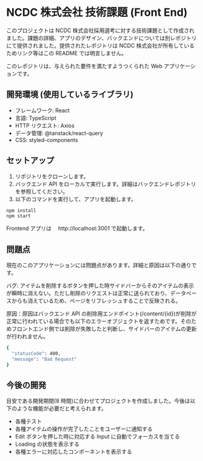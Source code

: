 # NCDC 株式会社 技術課題 (Front End)

このプロジェクトは NCDC 株式会社採用選考に対する技術課題として作成されました。課題の詳細、アプリのデザイン、バックエンドについては別レポジトリにて提供されました。提供されたレポジトリは NCDC 株式会社が所有しているためリンク等はこの README では明言しません。

このレポジトリは、与えられた要件を満たすようつくられた Web アプリケーションです。

## 開発環境 (使用しているライブラリ)

- フレームワーク: React
- 言語: TypeScript
- HTTP リクエスト: Axios
- データ管理: @tanstack/react-query
- CSS: styled-components

## セットアップ

1. リポジトリをクローンします。
2. バックエンド API をローカルで実行します。詳細はバックエンドレポジトリを参照してください。
3. 以下のコマンドを実行して、アプリを起動します。

```bash
npm install
npm start
```

Frontend アプリは　 http://localhost:3001 で起動します。

## 問題点

現在のこのアプリケーションには問題点があります。詳細と原因は以下の通りです。

バグ: アイテムを削除するボタンを押した時サイドバーからそのアイテムの表示が瞬時に消えない。ただし削除のリクエストは正常に送られており、データベースからも消えているため、ページをリフレッシュすることで反映される。

原因：原因はバックエンド API の削除用エンドポイント(/content/{id})が削除が正常に行われている場合でも以下のエラーオブジェクトを返すためです。そのためフロントエンド側では削除が失敗したと判断し、サイドバーのアイテムの更新が行われません。

```bash
{
  "statusCode": 400,
  "message": "Bad Request"
}
```

## 今後の開発

目安である開発期間(8 時間)に合わせてプロジェクトを作成しました。今後は以下のような機能が必要だと考えられます。

- 各種テスト
- 各種アイテムの操作が完了したことをユーザーに通知する
- Edit ボタンを押した時に対応する Input に自動でフォーカスを当てる
- Loading の状態を表示する
- 各種エラーに対応したコンポーネントを表示する


